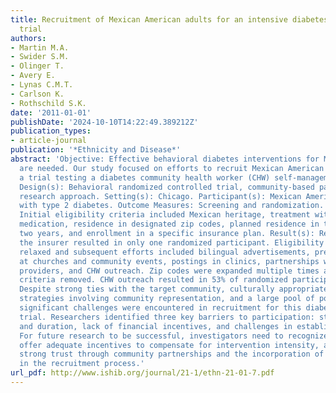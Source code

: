 ```yaml
---
title: Recruitment of Mexican American adults for an intensive diabetes intervention
  trial
authors:
- Martin M.A.
- Swider S.M.
- Olinger T.
- Avery E.
- Lynas C.M.T.
- Carlson K.
- Rothschild S.K.
date: '2011-01-01'
publishDate: '2024-10-10T14:22:49.389212Z'
publication_types:
- article-journal
publication: '*Ethnicity and Disease*'
abstract: 'Objective: Effective behavioral diabetes interventions for Mexican Americans
  are needed. Our study focused on efforts to recruit Mexican American adults for
  a trial testing a diabetes community health worker (CHW) self-management intervention.
  Design(s): Behavioral randomized controlled trial, community-based participatory
  research approach. Setting(s): Chicago. Participant(s): Mexican American adults
  with type 2 diabetes. Outcome Measures: Screening and randomization. Method(s):
  Initial eligibility criteria included Mexican heritage, treatment with oral diabetes
  medication, residence in designated zip codes, planned residence in the area for
  two years, and enrollment in a specific insurance plan. Result(s): Recruitment through
  the insurer resulted in only one randomized participant. Eligibility criteria were
  relaxed and subsequent efforts included bilingual advertisements, presentations
  at churches and community events, postings in clinics, partnerships with community
  providers, and CHW outreach. Zip codes were expanded multiple times and insurance
  criteria removed. CHW outreach resulted in 53% of randomized participants. Conclusion(s):
  Despite strong ties with the target community, culturally appropriate recruitment
  strategies involving community representation, and a large pool of potential participants,
  significant challenges were encountered in recruitment for this diabetes intervention
  trial. Researchers identified three key barriers to participation: study intensity
  and duration, lack of financial incentives, and challenges in establishing trust.
  For future research to be successful, investigators need to recognize these barriers,
  offer adequate incentives to compensate for intervention intensity, and establish
  strong trust through community partnerships and the incorporation of community members
  in the recruitment process.'
url_pdf: http://www.ishib.org/journal/21-1/ethn-21-01-7.pdf
---
```

